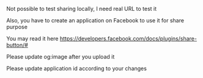 Not possible to test sharing locally, I need real URL to test it

Also, you have to create an application on Facebook to use it for share purpose

You may read it here https://developers.facebook.com/docs/plugins/share-button/#

Please update og:image after you upload it 

Please update application id according to your changes
